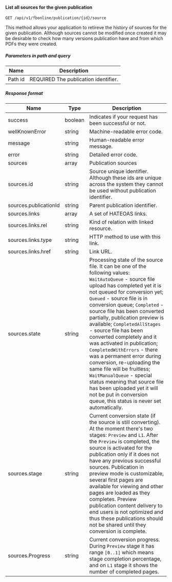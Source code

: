 #### List all sources for the given publication
`GET /api/v1/fbonline/publication/{id}/source`

This method allows your application to retireve the history of sources for the given publication. Although 
sources cannot be modified once created it may be desirable to check how many versions publication have and from
which PDFs they were created.
##### Parameters in path and query
|Name|Description|
|-|-|
|<Badge>Path</Badge> id|<Badge>REQUIRED</Badge> The publication identifier.|
##### Response format
|Name|Type|Description|
|-|-|-|
|success|boolean|Indicates if your request has been successful or not.|
|wellKnownError|string|Machine-readable error code.|
|message|string|Human-readable error message.|
|error|string|Detailed error code.|
|sources|array|Publication sources|
|sources.id|string|Source unique identifier. Although these ids are unique across the system they cannot be used without publication identifier.|
|sources.publicationId|string|Parent publication identifier.|
|sources.links|array|A set of HATEOAS links.|
|sources.links.rel|string|Kind of relation with linked resource.|
|sources.links.type|string|HTTP method to use with this link.|
|sources.links.href|string|Link URL.|
|sources.state|string|Processing state of the source file. It can be one of the following values: `WaitAutoQueue` - source file upload has completed yet it is not queued for conversion yet; `Queued` - source file is in conversion queue; `Completed` - source file has been converted partially, publication preview is available; `CompletedAllStages` - source file has been converted completely and it was activated in publication; `CompletedWithErrors` - there was a permanent error during conversion, re-uploading the same file will be fruitless; `WaitManualQueue` - special status meaning that source file has been uploaded yet it will not be put in conversion queue,  this status is never set automatically.|
|sources.stage|string|Current conversion state (if the source is still converting). At the moment there's two stages: `Preview`  and `L1`. After the `Preview` is completed, the source is activated for the publication only if it does  not have any previous successful sources. Publication in preview mode is customizable, several first pages  are available for viewing and other pages are loaded as they completes. Preview publication content delivery  to end users is not optimized and thus these publications should not be shared until they conversion is complete.|
|sources.Progress|string|Current conversion progress. During `Preview` stage it has range `[0..1]` which means stage completion percentage, and on `L1` stage it shows the number of completed pages.|
